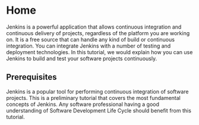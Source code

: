 # Home

Jenkins is a powerful application that allows continuous integration and continuous delivery of projects, regardless of the platform you are working on. It is a free source that can handle any kind of build or continuous integration. You can integrate Jenkins with a number of testing and deployment technologies. In this tutorial, we would explain how you can use Jenkins to build and test your software projects continuously.

## Prerequisites

Jenkins is a popular tool for performing continuous integration of software projects. This is a preliminary tutorial that covers the most fundamental concepts of Jenkins. Any software professional having a good understanding of Software Development Life Cycle should benefit from this tutorial.